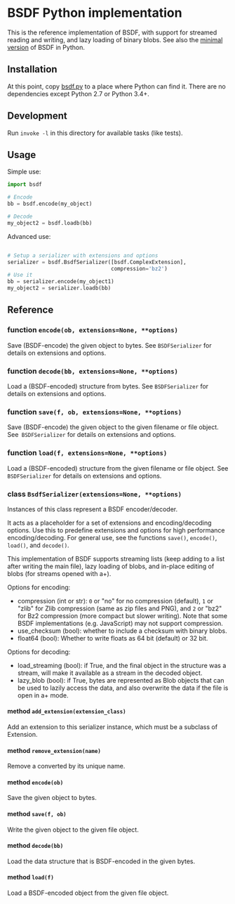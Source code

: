 # BSDF Python implementation

This is the reference implementation of BSDF, with support for streamed
reading and writing, and lazy loading of binary blobs. See also the
[minimal version](python_lite) of BSDF in Python.


## Installation

At this point, copy [bsdf.py](bsdf.py) to a place where Python can find it.
There are no dependencies except Python 2.7 or Python 3.4+.


## Development

Run `invoke -l` in this directory for available tasks (like tests).


## Usage

Simple use:

```python
import bsdf

# Encode
bb = bsdf.encode(my_object)

# Decode
my_object2 = bsdf.loadb(bb)
```
Advanced use:

```python

# Setup a serializer with extensions and options
serializer = bsdf.BsdfSerializer([bsdf.ComplexExtension],
                                 compression='bz2')
# Use it
bb = serializer.encode(my_object1)
my_object2 = serializer.loadb(bb)
```


## Reference

### function `encode(ob, extensions=None, **options)`

Save (BSDF-encode) the given object to bytes.
See `BSDFSerializer` for details on extensions and options.


### function `decode(bb, extensions=None, **options)`

Load a (BSDF-encoded) structure from bytes.
See `BSDFSerializer` for details on extensions and options.


### function `save(f, ob, extensions=None, **options)`

Save (BSDF-encode) the given object to the given filename or
file object. See` BSDFSerializer` for details on extensions and options.


### function `load(f, extensions=None, **options)`

Load a (BSDF-encoded) structure from the given filename or file object.
See `BSDFSerializer` for details on extensions and options.


### class `BsdfSerializer(extensions=None, **options)`

Instances of this class represent a BSDF encoder/decoder.

It acts as a placeholder for a set of extensions and encoding/decoding
options. Use this to predefine extensions and options for high
performance encoding/decoding. For general use, see the functions
`save()`, `encode()`, `load()`, and `decode()`.

This implementation of BSDF supports streaming lists (keep adding
to a list after writing the main file), lazy loading of blobs, and
in-place editing of blobs (for streams opened with a+).

Options for encoding:

* compression (int or str): ``0`` or "no" for no compression (default),
  ``1`` or "zlib" for Zlib compression (same as zip files and PNG), and
  ``2`` or "bz2" for Bz2 compression (more compact but slower writing).
  Note that some BSDF implementations (e.g. JavaScript) may not support
  compression.
* use_checksum (bool): whether to include a checksum with binary blobs.
* float64 (bool): Whether to write floats as 64 bit (default) or 32 bit.

Options for decoding:

* load_streaming (bool): if True, and the final object in the structure was
  a stream, will make it available as a stream in the decoded object.
* lazy_blob (bool): if True, bytes are represented as Blob objects that can
  be used to lazily access the data, and also overwrite the data if the
  file is open in a+ mode.


#### method `add_extension(extension_class)`

Add an extension to this serializer instance, which must be
a subclass of Extension.


#### method `remove_extension(name)`

Remove a converted by its unique name.


#### method `encode(ob)`

Save the given object to bytes.


#### method `save(f, ob)`

Write the given object to the given file object.


#### method `decode(bb)`

Load the data structure that is BSDF-encoded in the given bytes.


#### method `load(f)`

Load a BSDF-encoded object from the given file object.


##

